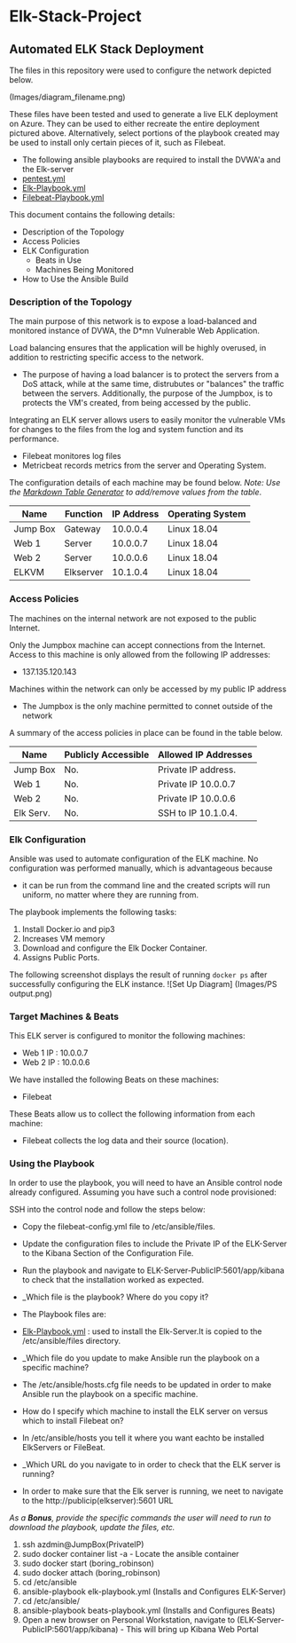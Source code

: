 # Elk-Stack-Project
## Automated ELK Stack Deployment

The files in this repository were used to configure the network depicted below.

(Images/diagram_filename.png)

These files have been tested and used to generate a live ELK deployment on Azure. They can be used to either recreate the entire deployment pictured above. Alternatively, select portions of the playbook created may be used to install only certain pieces of it, such as Filebeat.

  -  The following ansible playbooks are required to install the DVWA'a and the Elk-server
   - [pentest.yml](Playbooks/Pentest-Playbook.yml)
   - [Elk-Playbook.yml](Playbooks/Elk-Playbook.yml)
   - [Filebeat-Playbook.yml](Filebeat-Playbook.yml)

This document contains the following details:
- Description of the Topology
- Access Policies
- ELK Configuration
  - Beats in Use
  - Machines Being Monitored
- How to Use the Ansible Build


### Description of the Topology

The main purpose of this network is to expose a load-balanced and monitored instance of DVWA, the D*mn Vulnerable Web Application.

Load balancing ensures that the application will be highly overused, in addition to restricting specific access to the network.
- The purpose of having a load balancer is to protect the servers from a DoS attack, while at the same time, distrubutes or "balances" the traffic between the servers.  Additionally, the purpose of the Jumpbox, is to protects the VM's created, from being accessed by the public.

Integrating an ELK server allows users to easily monitor the vulnerable VMs for changes to the files from the log and system function and its performance.
- Filebeat monitores log files
- Metricbeat records metrics from the server and Operating System.

The configuration details of each machine may be found below.
_Note: Use the [Markdown Table Generator](http://www.tablesgenerator.com/markdown_tables) to add/remove values from the table_.

| Name     | Function | IP Address | Operating System |
|----------|----------|------------|------------------|
| Jump Box | Gateway  | 10.0.0.4   | Linux 18.04      |
| Web 1    | Server   | 10.0.0.7   | Linux 18.04      |
| Web 2    | Server   | 10.0.0.6   | Linux 18.04      |
| ELKVM    | Elkserver| 10.1.0.4   | Linux 18.04      |                  

### Access Policies

The machines on the internal network are not exposed to the public Internet. 

Only the Jumpbox machine can accept connections from the Internet. Access to this machine is only allowed from the following IP addresses:
- 137.135.120.143

Machines within the network can only be accessed by my public IP address
- The Jumpbox is the only machine permitted to connet outside of the network

A summary of the access policies in place can be found in the table below.

| Name     | Publicly Accessible | Allowed IP Addresses |
|----------|---------------------|----------------------|
| Jump Box | No.                 | Private IP address.  |
| Web 1    | No.                 | Private IP 10.0.0.7  |
| Web 2    | No.                 | Private IP 10.0.0.6  |
| Elk Serv.| No.                 | SSH to IP 10.1.0.4.  |

### Elk Configuration

Ansible was used to automate configuration of the ELK machine. No configuration was performed manually, which is advantageous because
- it can be run from the command line and the created scripts will run uniform, no matter where they are running from.

The playbook implements the following tasks:
1. Install Docker.io and pip3
2. Increases VM memory
3. Download and configure the Elk Docker Container. 
4. Assigns Public Ports. 

The following screenshot displays the result of running `docker ps` after successfully configuring the ELK instance.
![Set Up Diagram] (Images/PS output.png)

### Target Machines & Beats
This ELK server is configured to monitor the following machines:
- Web 1 IP : 10.0.0.7
- Web 2 IP : 10.0.0.6

We have installed the following Beats on these machines:
- Filebeat

These Beats allow us to collect the following information from each machine:
- Filebeat collects the log data and their source (location).   

### Using the Playbook
In order to use the playbook, you will need to have an Ansible control node already configured. Assuming you have such a control node provisioned: 

SSH into the control node and follow the steps below:
- Copy the filebeat-config.yml file to /etc/ansible/files.
- Update the configuration files to include the Private IP of the ELK-Server to the Kibana Section of the Configuration File.
- Run the playbook and navigate to ELK-Server-PublicIP:5601/app/kibana to check that the installation worked as expected.


- _Which file is the playbook? Where do you copy it?
- The Playbook files are:
- [Elk-Playbook.yml](Playbooks/Elk-Playbook.yml) : used to install the Elk-Server.It is copied to the /etc/ansible/files directory.
- _Which file do you update to make Ansible run the playbook on a specific machine?
- The /etc/ansible/hosts.cfg file needs to be updated in order to make Ansible run the playbook on a specific machine.
-  How do I specify which machine to install the ELK server on versus which to install Filebeat on?
-  In /etc/ansible/hosts you tell it where you want eachto be installed ElkServers or FileBeat.
- _Which URL do you navigate to in order to check that the ELK server is running?
- In order to make sure that the Elk server is running, we neet to navigate to the http://publicip(elkserver):5601 URL

_As a **Bonus**, provide the specific commands the user will need to run to download the playbook, update the files, etc._
1. ssh azdmin@JumpBox(PrivateIP)
2. sudo docker container list -a - Locate the ansible container
3. sudo docker start (boring_robinson)
4. sudo docker attach (boring_robinson)
5. cd /etc/ansible
6. ansible-playbook elk-playbook.yml (Installs and Configures ELK-Server)
7. cd /etc/ansible/
8. ansible-playbook beats-playbook.yml (Installs and Configures Beats)
9. Open a new browser on Personal Workstation, navigate to (ELK-Server-PublicIP:5601/app/kibana) - This will bring up Kibana Web Portal
